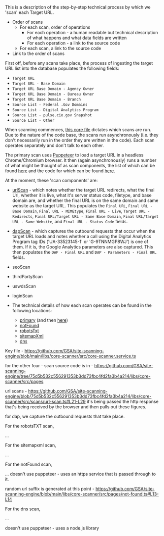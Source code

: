 
This is a description of the step-by-step technical process by which we 'scan' each Target URL.  

* Order of scans 
  * For each scan, order of operations 
    * For each operation - a human readable but technical description of what happens and what data fields are written
    * For each operation - a link to the source code 
  * For each scan, a link to the source code  
* Link to the order of scans  


First off, before any scans take place, the process of ingesting the target URL list into the database populates the following fields: 
* `Target URL`
* `Target URL - Base Domain`
* `Target URL Base Domain - Agency Owner`
* `Target URL Base Domain - Bureau Owner`
* `Target URL Base Domain - Branch`
* `Source List - Federal .Gov Domains`
* `Source List - Digital Analytics Program`
* `Source List - pulse.cio.gov Snapshot`
* `Source List - Other`



When scanning commences, [this core file](https://github.com/GSA/site-scanning-engine/blob/main/libs/core-scanner/src/core-scanner.service.ts#L31) dictates which scans are run.  Due to the nature of the code base, the scans run asynchronously (i.e. they don't necessarily run in the order they are written in the code). Each scan operates separately and don't talk to each other.  

The primary scan uses [Puppeteer](https://pptr.dev/) to load a target URL in a headless Chrome/Chromium browser.  It then (again asynchronously) runs a number of what might be thought of as scan components, the list of which can be found [here](https://github.com/GSA/site-scanning-engine/blob/main/libs/core-scanner/src/pages/primary.ts#L53-L59) and the code for which can be found [here](https://github.com/GSA/site-scanning-engine/tree/main/libs/core-scanner/src/scans).  

At the moment, these 'scan components' are: 
* [urlScan](https://github.com/GSA/site-scanning-engine/blob/main/libs/core-scanner/src/scans/url-scan.ts) - which notes whether the target URL redirects, what the final Url, whether it is live, what it's server status code, filetype, and base domain are, and whether the final URL is on the same domain and same website as the target URL. This populates the `Final URL`, `Final URL - Base Domain`, `Final URL - MIMEtype`, `Final URL - Live`, `Target URL - Redirects`, `Final URL/Target URL - Same Base Domain`, `Final URL/Target URL - Same Website`, and `Final URL - Status Code` fields.  
* [dapScan](https://github.com/GSA/site-scanning-engine/blob/main/libs/core-scanner/src/scans/dap.ts) - which captures the outbound requests that occur when the target URL loads and notes whether a call using the Digital Analytics Program tag IDs ('UA-33523145-1' or 'G-9TNNMGP8WJ') is one of them.  If it is, the Google Analytics parameters are also captured.  This then populates the `DAP - Final URL` and `DAP - Parameters - Final URL` fields.  
* seoScan
* thirdPartyScan
* uswdsScan
* loginScan
    
    

* The technical details of how each scan operates can be found in the following locations: 
  * [primary](https://github.com/GSA/site-scanning-engine/blob/main/libs/core-scanner/src/pages/primary.ts)  (and then [here](https://github.com/GSA/site-scanning-engine/tree/main/libs/core-scanner/src/scans))
  * [notFound](https://github.com/GSA/site-scanning-engine/blob/main/libs/core-scanner/src/pages/not-found.ts)
  * [robotsTxt](https://github.com/GSA/site-scanning-engine/blob/main/libs/core-scanner/src/pages/robots-txt.ts)
  * [sitemapXml](https://github.com/GSA/site-scanning-engine/blob/main/libs/core-scanner/src/pages/sitemap-xml.ts)
  * [dns](https://github.com/GSA/site-scanning-engine/blob/main/libs/core-scanner/src/pages/dns.ts)






Key file - https://github.com/GSA/site-scanning-engine/blob/main/libs/core-scanner/src/core-scanner.service.ts






for the other four - scan source code is in - https://github.com/GSA/site-scanning-engine/tree/75d5b532c556291353b3dd73fbc4fd2fa3b4a214/libs/core-scanner/src/pages




url scans -  https://github.com/GSA/site-scanning-engine/blob/75d5b532c556291353b3dd73fbc4fd2fa3b4a214/libs/core-scanner/src/scans/url-scan.ts#L21-L29
it's being passed the http response that's being received by the browser and then pulls out these figures.  



for dap, we capture the outbound requests that take place.  




For the robotsTXT scan, 

...

For the sitemapxml scan,  

...

For the notFound scan,  

...
doesn't use puppeteer - uses an https service that is passed through to it.  

random url suffix is generated at this point - https://github.com/GSA/site-scanning-engine/blob/main/libs/core-scanner/src/pages/not-found.ts#L13-L14

For the dns scan, 

...

doesn't use puppeteer - uses a node.js library 

